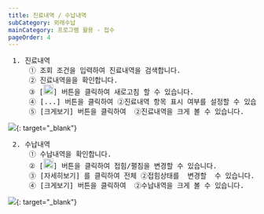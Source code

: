 ```yaml
---
title: 진료내역 / 수납내역
subCategory: 외래수납
mainCategory: 프로그램 활용 - 접수
pageOrder: 4
---
```

<pre>
 <t2><bold>1. 진료내역</bold></t2>
     ① 조회 조건을 입력하여 진료내역을 검색합니다.
     ② 진료내역을을 확인합니다.
     ③ [<img src="/images/{{page.url}}_1.png"  width="20" height="20">] 버튼을 클릭하여 새로고침 할 수 있습니다.
     ④ [...] 버튼을 클릭하여 ②진료내역 항목 표시 여부를 설정할 수 있습니다.
     ⑤ [크게보기] 버튼을 클릭하여  ②진료내역을 크게 볼 수 있습니다.
</pre>

[![](/images/{{page.url}}_2.png)](/images/{{page.url}}_2.png){: target="_blank"}

<pre>
 <t2><bold>2. 수납내역</bold></t2>
     ① 수납내역을 확인합니다.
     ② [<img src="/images/{{page.url}}_3.png"  width="20" height="20">] 버튼을 클릭하여 접힘/펼침을 변경할 수 있습니다.
     ③ [자세히보기] 를 클릭하여 전체 ②접힘상태를  변경할  수 있습니다.
     ④ [크게보기] 버튼을 클릭하여  ②수납내역을 크게 볼 수 있습니다.
</pre>

[![](/images/{{page.url}}_4.png)](/images/{{page.url}}_4.png){: target="_blank"}